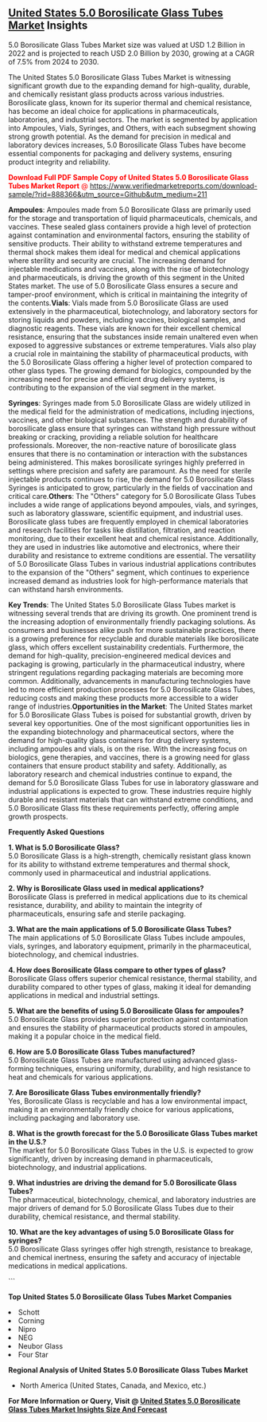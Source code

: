 <h2><a href="https://www.verifiedmarketreports.com/download-sample/?rid=888366&amp;utm_source=Github&amp;utm_medium=211" target="_blank">United States 5.0 Borosilicate Glass Tubes Market</a> Insights</h2><p>5.0 Borosilicate Glass Tubes Market size was valued at USD 1.2 Billion in 2022 and is projected to reach USD 2.0 Billion by 2030, growing at a CAGR of 7.5% from 2024 to 2030.</p><p><p>The United States 5.0 Borosilicate Glass Tubes Market is witnessing significant growth due to the expanding demand for high-quality, durable, and chemically resistant glass products across various industries. Borosilicate glass, known for its superior thermal and chemical resistance, has become an ideal choice for applications in pharmaceuticals, laboratories, and industrial sectors. The market is segmented by application into Ampoules, Vials, Syringes, and Others, with each subsegment showing strong growth potential. As the demand for precision in medical and laboratory devices increases, 5.0 Borosilicate Glass Tubes have become essential components for packaging and delivery systems, ensuring product integrity and reliability. <p><span class=""><span style="color: #ff0000;"><strong>Download Full PDF Sample Copy of United States 5.0 Borosilicate Glass Tubes Market Report</strong> @ </span><a href="https://www.verifiedmarketreports.com/download-sample/?rid=888366&amp;utm_source=Github&amp;utm_medium=211" target="_blank">https://www.verifiedmarketreports.com/download-sample/?rid=888366&amp;utm_source=Github&amp;utm_medium=211</a></span></p></p><p><strong>Ampoules</strong>: Ampoules made from 5.0 Borosilicate Glass are primarily used for the storage and transportation of liquid pharmaceuticals, chemicals, and vaccines. These sealed glass containers provide a high level of protection against contamination and environmental factors, ensuring the stability of sensitive products. Their ability to withstand extreme temperatures and thermal shock makes them ideal for medical and chemical applications where sterility and security are crucial. The increasing demand for injectable medications and vaccines, along with the rise of biotechnology and pharmaceuticals, is driving the growth of this segment in the United States market. The use of 5.0 Borosilicate Glass ensures a secure and tamper-proof environment, which is critical in maintaining the integrity of the contents.<strong>Vials</strong>: Vials made from 5.0 Borosilicate Glass are used extensively in the pharmaceutical, biotechnology, and laboratory sectors for storing liquids and powders, including vaccines, biological samples, and diagnostic reagents. These vials are known for their excellent chemical resistance, ensuring that the substances inside remain unaltered even when exposed to aggressive substances or extreme temperatures. Vials also play a crucial role in maintaining the stability of pharmaceutical products, with the 5.0 Borosilicate Glass offering a higher level of protection compared to other glass types. The growing demand for biologics, compounded by the increasing need for precise and efficient drug delivery systems, is contributing to the expansion of the vial segment in the market.<p><strong>Syringes</strong>: Syringes made from 5.0 Borosilicate Glass are widely utilized in the medical field for the administration of medications, including injections, vaccines, and other biological substances. The strength and durability of borosilicate glass ensure that syringes can withstand high pressure without breaking or cracking, providing a reliable solution for healthcare professionals. Moreover, the non-reactive nature of borosilicate glass ensures that there is no contamination or interaction with the substances being administered. This makes borosilicate syringes highly preferred in settings where precision and safety are paramount. As the need for sterile injectable products continues to rise, the demand for 5.0 Borosilicate Glass Syringes is anticipated to grow, particularly in the fields of vaccination and critical care.<strong>Others</strong>: The "Others" category for 5.0 Borosilicate Glass Tubes includes a wide range of applications beyond ampoules, vials, and syringes, such as laboratory glassware, scientific equipment, and industrial uses. Borosilicate glass tubes are frequently employed in chemical laboratories and research facilities for tasks like distillation, filtration, and reaction monitoring, due to their excellent heat and chemical resistance. Additionally, they are used in industries like automotive and electronics, where their durability and resistance to extreme conditions are essential. The versatility of 5.0 Borosilicate Glass Tubes in various industrial applications contributes to the expansion of the "Others" segment, which continues to experience increased demand as industries look for high-performance materials that can withstand harsh environments.<p><strong>Key Trends</strong>: The United States 5.0 Borosilicate Glass Tubes market is witnessing several trends that are driving its growth. One prominent trend is the increasing adoption of environmentally friendly packaging solutions. As consumers and businesses alike push for more sustainable practices, there is a growing preference for recyclable and durable materials like borosilicate glass, which offers excellent sustainability credentials. Furthermore, the demand for high-quality, precision-engineered medical devices and packaging is growing, particularly in the pharmaceutical industry, where stringent regulations regarding packaging materials are becoming more common. Additionally, advancements in manufacturing technologies have led to more efficient production processes for 5.0 Borosilicate Glass Tubes, reducing costs and making these products more accessible to a wider range of industries.<strong>Opportunities in the Market</strong>: The United States market for 5.0 Borosilicate Glass Tubes is poised for substantial growth, driven by several key opportunities. One of the most significant opportunities lies in the expanding biotechnology and pharmaceutical sectors, where the demand for high-quality glass containers for drug delivery systems, including ampoules and vials, is on the rise. With the increasing focus on biologics, gene therapies, and vaccines, there is a growing need for glass containers that ensure product stability and safety. Additionally, as laboratory research and chemical industries continue to expand, the demand for 5.0 Borosilicate Glass Tubes for use in laboratory glassware and industrial applications is expected to grow. These industries require highly durable and resistant materials that can withstand extreme conditions, and 5.0 Borosilicate Glass fits these requirements perfectly, offering ample growth prospects.<p><strong>Frequently Asked Questions</strong></p><p><strong>1. What is 5.0 Borosilicate Glass?</strong><br>5.0 Borosilicate Glass is a high-strength, chemically resistant glass known for its ability to withstand extreme temperatures and thermal shock, commonly used in pharmaceutical and industrial applications.</p><p><strong>2. Why is Borosilicate Glass used in medical applications?</strong><br>Borosilicate Glass is preferred in medical applications due to its chemical resistance, durability, and ability to maintain the integrity of pharmaceuticals, ensuring safe and sterile packaging.</p><p><strong>3. What are the main applications of 5.0 Borosilicate Glass Tubes?</strong><br>The main applications of 5.0 Borosilicate Glass Tubes include ampoules, vials, syringes, and laboratory equipment, primarily in the pharmaceutical, biotechnology, and chemical industries.</p><p><strong>4. How does Borosilicate Glass compare to other types of glass?</strong><br>Borosilicate Glass offers superior chemical resistance, thermal stability, and durability compared to other types of glass, making it ideal for demanding applications in medical and industrial settings.</p><p><strong>5. What are the benefits of using 5.0 Borosilicate Glass for ampoules?</strong><br>5.0 Borosilicate Glass provides superior protection against contamination and ensures the stability of pharmaceutical products stored in ampoules, making it a popular choice in the medical field.</p><p><strong>6. How are 5.0 Borosilicate Glass Tubes manufactured?</strong><br>5.0 Borosilicate Glass Tubes are manufactured using advanced glass-forming techniques, ensuring uniformity, durability, and high resistance to heat and chemicals for various applications.</p><p><strong>7. Are Borosilicate Glass Tubes environmentally friendly?</strong><br>Yes, Borosilicate Glass is recyclable and has a low environmental impact, making it an environmentally friendly choice for various applications, including packaging and laboratory use.</p><p><strong>8. What is the growth forecast for the 5.0 Borosilicate Glass Tubes market in the U.S.?</strong><br>The market for 5.0 Borosilicate Glass Tubes in the U.S. is expected to grow significantly, driven by increasing demand in pharmaceuticals, biotechnology, and industrial applications.</p><p><strong>9. What industries are driving the demand for 5.0 Borosilicate Glass Tubes?</strong><br>The pharmaceutical, biotechnology, chemical, and laboratory industries are major drivers of demand for 5.0 Borosilicate Glass Tubes due to their durability, chemical resistance, and thermal stability.</p><p><strong>10. What are the key advantages of using 5.0 Borosilicate Glass for syringes?</strong><br>5.0 Borosilicate Glass syringes offer high strength, resistance to breakage, and chemical inertness, ensuring the safety and accuracy of injectable medications in medical applications.</p>```</p><p><strong>Top United States 5.0 Borosilicate Glass Tubes Market Companies</strong></p><div data-test-id=""><p><li>Schott</li><li> Corning</li><li> Nipro</li><li> NEG</li><li> Neubor Glass</li><li> Four Star</li></p><div><strong>Regional Analysis of&nbsp;United States 5.0 Borosilicate Glass Tubes Market</strong></div><ul><li dir="ltr"><p dir="ltr">North America&nbsp;(United States, Canada, and Mexico, etc.)</p></li></ul><p><strong>For More Information or Query, Visit @&nbsp;</strong><strong><a href="https://www.verifiedmarketreports.com/product/5-0-borosilicate-glass-tubes-market/?utm_source=Github&amp;utm_medium=211" target="_blank">United States 5.0 Borosilicate Glass Tubes Market Insights Size And Forecast</a></strong></p></div>
